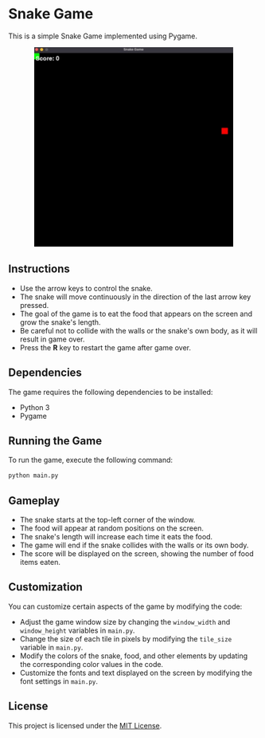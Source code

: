 # Snake Game

This is a simple Snake Game implemented using Pygame.

<div align="center">
  <img src="assets/game_play.gif" alt="Gameplay" width="400" height="400">
</div>

## Instructions

- Use the arrow keys to control the snake.
- The snake will move continuously in the direction of the last arrow key pressed.
- The goal of the game is to eat the food that appears on the screen and grow the snake's length.
- Be careful not to collide with the walls or the snake's own body, as it will result in game over.
- Press the **R** key to restart the game after game over.

## Dependencies

The game requires the following dependencies to be installed:

- Python 3
- Pygame

## Running the Game

To run the game, execute the following command:

```python
python main.py
```


## Gameplay

- The snake starts at the top-left corner of the window.
- The food will appear at random positions on the screen.
- The snake's length will increase each time it eats the food.
- The game will end if the snake collides with the walls or its own body.
- The score will be displayed on the screen, showing the number of food items eaten.

## Customization

You can customize certain aspects of the game by modifying the code:

- Adjust the game window size by changing the `window_width` and `window_height` variables in `main.py`.
- Change the size of each tile in pixels by modifying the `tile_size` variable in `main.py`.
- Modify the colors of the snake, food, and other elements by updating the corresponding color values in the code.
- Customize the fonts and text displayed on the screen by modifying the font settings in `main.py`.

## License

This project is licensed under the [MIT License](LICENSE).

